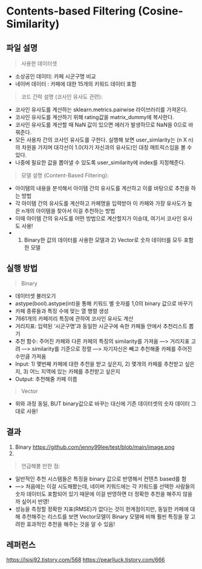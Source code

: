 # Contents-based Filtering (Cosine-Similarity)

## 파일 설명

> 사용한 데이터셋
- 소상공인 데이터: 카페 시군구명 비교
- 네이버 데이터 : 카페에 대한 15개의 키워드 데이터 포함

> 코드 간략 설명 (코사인 유사도 관련): 
- 코사인 유사도를 계산하는 sklearn.metrics.pairwise 라이브러리를 가져온다.
- 코사인 유사도를 계산하기 위해 rating값을 matrix_dummy에 복사한다.
- 코사인 유사도를 계산할 때 NaN 값이 있으면 에러가 발생하므로 NaN을 0으로 바꿔준다.
- 모든 사용자 간의 코사인 유사도를 구한다. 실행해 보면 user_simlarity는 (n X n)의 차원을 가지며 대각선이 1.0(자기 자신과의 유사도)인 대칭 매트릭스임을 볼 수 있다.
- 나중에 필요한 값을 뽑아낼 수 있도록 user_similarity에 index를 지정해준다.  

> 모델 설명 (Content-Based Filtering):
- 아이템의 내용을 분석해서 아이템 간의 유사도를 계산하고 이를 바탕으로 추천을 하는 방법
- 각 아이템 간의 유사도를 계산하고 카페명을 입력받아 이 카페와 가장 유사도가 높은 n개의 아이템을 찾아서 이걸 추천하는 방법
- 이때 아이템 간의 유사도를 어떤 방법으로 계산할지가 이슌데, 여기서 코사인 유사도 사용!
- 1) Binary한 값의 데이터를 사용한 모델과 2) Vector로 숫자 데이터를 모두 포함한 모델

## 실행 방법

> Binary
- 데이터셋 불러오기
- astype(bool).astype(int)을 통해 키워드 별 숫자를 1,0의 binary 값으로 바꾸기
- 카페 종류들과 특징 수에 맞는 열 행렬 생성
- 7661개의 카페끼리 특징에 관하여 코사인 유사도 계산
- 거리지표: 입력된 ‘시군구명’과 동일한 시군구에 속한 카페들 안에서 추천리스트 뽑기
- 추천 함수: 주어진 카페와 다른 카페의 특징의 similarity를 가져옴 —> 거리지표 고려 —> similarity를 기준으로 정렬 —> 자기자신은 빼고 추천해줄 카페를 주어진 수만큼 가져옴
- Input: 1) 몇번째 카페에 대한 추천을 받고 싶은지, 2) 몇개의 카페를 추천받고 싶은지, 3) 어느 지역에 있는 카페를 추천받고 싶은지
- Output: 추천해줄 카페 이름


> Vector
- 위와 과정 동일, BUT binary값으로 바꾸는 대신에 기존 데이터셋의 숫자 데이터 그대로 사용!

## 결과
1. Binary
https://github.com/jenny99lee/test/blob/main/image.png
2.

> 언급해볼 만한 점: 
- 일반적인 추천 시스템들은 특징을 binary 값으로 반영해서 컨텐츠 based를 함
- —> 처음에는 이걸 시도해봤는데, 네이버 키워드에는 각 키워드를 선택한 사람들의 숫자 데이터도 포함되어 있기 때문에 이걸 반영하면 더 정확한 추천을 해주지 않을까 싶어서 반영!
- 성능을 측정할 정확한 지표(RMSE)가 없다는 것이 한계점이지만, 동일한 카페에 대해 추천해주는 리스트를 보면 Vector모델이 Binary 모델에 비해 훨씬 특징을 잘 고려한 효과적인 추천을 해주는 것을 알 수 있음!

## 레퍼런스
https://lsjsj92.tistory.com/568
https://pearlluck.tistory.com/666



